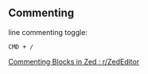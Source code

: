 

## Commenting

line commenting toggle:

```
CMD + /
```

 [Commenting Blocks in Zed : r/ZedEditor](https://www.reddit.com/r/ZedEditor/comments/1hd983w/commenting_blocks_in_zed/) 